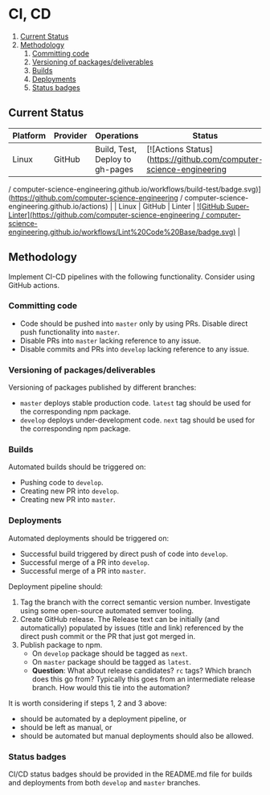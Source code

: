 # CI, CD

1. [Current Status](#current-status)
2. [Methodology](#methodology)
   1. [Committing code](#committing-code)
   2. [Versioning of packages/deliverables](#versioning-of-packagesdeliverables)
   3. [Builds](#builds)
   4. [Deployments](#deployments)
   5. [Status badges](#status-badges)

## Current Status

| Platform | Provider | Operations                      | Status                                                             |
| -------- | -------- | ------------------------------- | ------------------------------------------------------------------ |
| Linux    | GitHub   | Build, Test, Deploy to gh-pages | [![Actions Status](https://github.com/computer-science-engineering |
/
computer-science-engineering.github.io/workflows/build-test/badge.svg)](https://github.com/computer-science-engineering
/
computer-science-engineering.github.io/actions)           |
| Linux    | GitHub   | Linter                          | [![GitHub Super-Linter](https://github.com/computer-science-engineering
/
computer-science-engineering.github.io/workflows/Lint%20Code%20Base/badge.svg)](https://github.com/marketplace/actions/super-linter) |

## Methodology

Implement CI-CD pipelines with the following functionality. Consider using GitHub actions.

### Committing code

- Code should be pushed into `master` only by using PRs. Disable direct push functionality into `master`.
- Disable PRs into `master` lacking reference to any issue.
- Disable commits and PRs into `develop` lacking reference to any issue.

### Versioning of packages/deliverables

Versioning of packages published by different branches:

- `master` deploys stable production code. `latest` tag should be used for the corresponding npm package.
- `develop` deploys under-development code. `next` tag should be used for the corresponding npm package.

### Builds

Automated builds should be triggered on:

- Pushing code to `develop`.
- Creating new PR into `develop`.
- Creating new PR into `master`.

### Deployments

Automated deployments should be triggered on:

- Successful build triggered by direct push of code into `develop`.
- Successful merge of a PR into `develop`.
- Successful merge of a PR into `master`.

Deployment pipeline should:

1. Tag the branch with the correct semantic version number. Investigate using some open-source automated semver tooling.
2. Create GitHub release. The Release text can be initially (and automatically) populated by issues (title and link) referenced by the direct push commit or the PR that just got merged in.
3. Publish package to npm.
    - On `develop` package should be tagged as `next`.
    - On `master` package should be tagged as `latest`.
    - **Question**: What about release candidates? `rc` tags? Which branch does this go from? Typically this goes from an intermediate release branch. How would this tie into the automation?

It is worth considering if steps 1, 2 and 3 above:

- should be automated by a deployment pipeline, or
- should be left as manual, or
- should be automated but manual deployments should also be allowed.

### Status badges

CI/CD status badges should be provided in the README.md file for builds and deployments from both `develop` and `master` branches.
